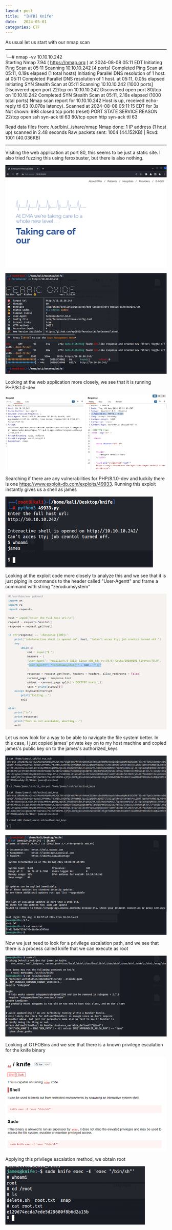 ```yaml
---
layout: post
title:  "[HTB] Knife"
date:   2024-05-01
categories: CTF
---
```


As usual let us start with our nmap scan

---

└─# nmap -vv 10.10.10.242    
Starting Nmap 7.94 ( https://nmap.org ) at 2024-08-08 05:11 EDT
Initiating Ping Scan at 05:11
Scanning 10.10.10.242 [4 ports]
Completed Ping Scan at 05:11, 0.19s elapsed (1 total hosts)
Initiating Parallel DNS resolution of 1 host. at 05:11
Completed Parallel DNS resolution of 1 host. at 05:11, 0.05s elapsed
Initiating SYN Stealth Scan at 05:11
Scanning 10.10.10.242 [1000 ports]
Discovered open port 22/tcp on 10.10.10.242
Discovered open port 80/tcp on 10.10.10.242
Completed SYN Stealth Scan at 05:11, 2.16s elapsed (1000 total ports)
Nmap scan report for 10.10.10.242
Host is up, received echo-reply ttl 63 (0.078s latency).
Scanned at 2024-08-08 05:11:15 EDT for 3s
Not shown: 998 closed tcp ports (reset)
PORT   STATE SERVICE REASON
22/tcp open  ssh     syn-ack ttl 63
80/tcp open  http    syn-ack ttl 63

Read data files from: /usr/bin/../share/nmap
Nmap done: 1 IP address (1 host up) scanned in 2.48 seconds
           Raw packets sent: 1004 (44.152KB) | Rcvd: 1001 (40.036KB)

---

Visiting the web application at port 80, this seems to be just a static site. I also tried fuzzing this using feroxbuster, but there is also nothing.

![](/assets/uploads/htb-knife/image.png)

![](/assets/uploads/htb-knife/image-1.png)

Looking at the web application more closely, we see that it is running PHP/8.1.0-dev 

![](/assets/uploads/htb-knife/image-2.png)

Searching if there are any vulnerabilities for PHP/8.1.0-dev and luckily there is one https://www.exploit-db.com/exploits/49933. Running this exploit instantly gives us a shell as james

![](/assets/uploads/htb-knife/image-3.png)

Looking at the exploit code more closely to analyze this and we see that it is just piping in commands to the header called "User-Agentt" and frame a command with string "zerodiumsystem"

![](/assets/uploads/htb-knife/image-4.png)

Let us now look for a way to be able to navigate the file system better. In this case, I just copied james' private key on to my host machine and copied james's public key on to the james's authorized_keys 

![](/assets/uploads/htb-knife/image-5.png)

![](/assets/uploads/htb-knife/image-6.png)

Now we just need to look for a privilege escalation path, and we see that there is a process called knife that we can execute as root

![](/assets/uploads/htb-knife/image-7.png)

Looking at GTFOBins and we see that there is a known privilege escalation for the knife binary

![](/assets/uploads/htb-knife/image-8.png)

Applying this privilege escalation method, we obtain root

![](/assets/uploads/htb-knife/image-9.png)

